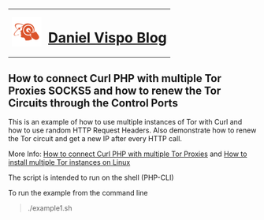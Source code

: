 <table><tr><td><a href="https://www.vispo.org/"><img src="apple-touch-icon-60x60.png"></a></td><td><h1><a href="https://www.vispo.org/">Daniel Vispo Blog</a></h1></td></tr></table>

## How to connect Curl PHP with multiple Tor Proxies SOCKS5 and how to renew the Tor Circuits through the Control Ports

This is an example of how to use multiple instances of Tor with Curl and how to use random HTTP Request Headers. Also demonstrate how to renew the Tor circuit and get a new IP after every HTTP call.

More Info:
[How to connect Curl PHP with multiple Tor Proxies](https://www.vispo.org)
and
[How to install multiple Tor instances on Linux](https://www.vispo.org/2017/08/21/web-hacking-instalando-multiples-instancias-de-tor-para-ocultar-tu-ip/)

The script is intended to run on the shell (PHP-CLI)

To run the example from the command line

> ./example1.sh
